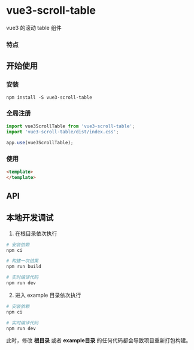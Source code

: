 # vue3-scroll-table
vue3 的滚动 table 组件

### 特点

## 开始使用
### 安装
```
npm install -S vue3-scroll-table
```
### 全局注册
```js
import vue3ScrollTable from 'vue3-scroll-table';
import 'vue3-scroll-table/dist/index.css';

app.use(vue3ScrollTable);
```

### 使用
```html
<template>
</template>
```

## API

## 本地开发调试

1. 在根目录依次执行
```bash
# 安装依赖
npm ci

# 构建一次结果
npm run build

# 实时编译代码
npm run dev
```

2. 进入 example 目录依次执行
```bash
# 安装依赖
npm ci 

# 实时编译代码
npm run dev
```

此时，修改 **根目录** 或者 **example目录** 的任何代码都会导致项目重新打包构建。 
